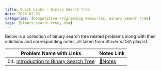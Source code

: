 ```yaml
---
title: Quick Links - Binary Search Tree
date: 2025-02-03
categories: [Competitive Programming Resources, Binary Search Tree]
tags: [binary search tree, dsa]
---
```


Below is a collection of binary search tree related problems along with their solutions and corresponding notes, all taken from Striver's DSA playlist.

| Problem Name with Links                     | Notes Link                                                                    |
|---------------------------------------------|-------------------------------------------------------------------------------|
| 01. [Introduction to Binary Search Tree](#) | [📝Notes](https://mdnrkn.github.io/posts/introduction-to-binary-search-tree/) |